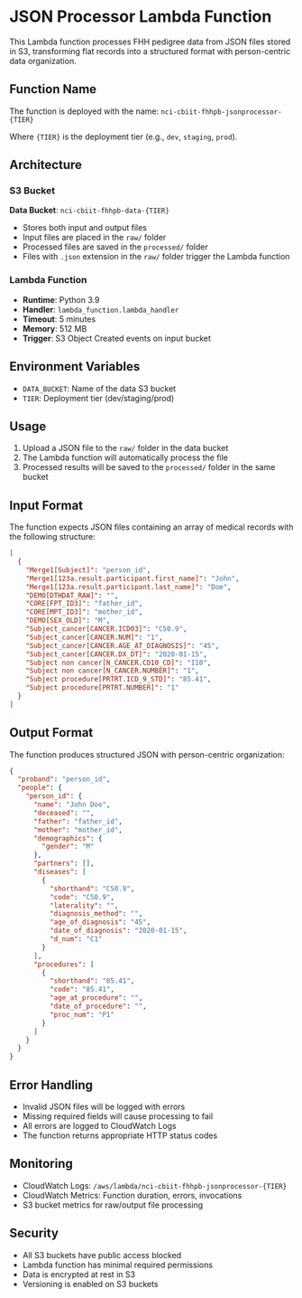 # JSON Processor Lambda Function

This Lambda function processes FHH pedigree data from JSON files stored in S3, transforming flat records into a structured format with person-centric data organization.

## Function Name

The function is deployed with the name: `nci-cbiit-fhhpb-jsonprocessor-{TIER}`

Where `{TIER}` is the deployment tier (e.g., `dev`, `staging`, `prod`).

## Architecture

### S3 Bucket

**Data Bucket**: `nci-cbiit-fhhpb-data-{TIER}`
- Stores both input and output files
- Input files are placed in the `raw/` folder
- Processed files are saved in the `processed/` folder
- Files with `.json` extension in the `raw/` folder trigger the Lambda function

### Lambda Function

- **Runtime**: Python 3.9
- **Handler**: `lambda_function.lambda_handler`
- **Timeout**: 5 minutes
- **Memory**: 512 MB
- **Trigger**: S3 Object Created events on input bucket

## Environment Variables

- `DATA_BUCKET`: Name of the data S3 bucket
- `TIER`: Deployment tier (dev/staging/prod)

## Usage

1. Upload a JSON file to the `raw/` folder in the data bucket
2. The Lambda function will automatically process the file
3. Processed results will be saved to the `processed/` folder in the same bucket

## Input Format

The function expects JSON files containing an array of medical records with the following structure:

```json
[
  {
    "Merge1[Subject]": "person_id",
    "Merge1[123a.result.participant.first_name]": "John",
    "Merge1[123a.result.participant.last_name]": "Doe",
    "DEMO[DTHDAT_RAW]": "",
    "CORE[FPT_ID3]": "father_id",
    "CORE[MPT_ID3]": "mother_id",
    "DEMO[SEX_OLD]": "M",
    "Subject_cancer[CANCER.ICD03]": "C50.9",
    "Subject_cancer[CANCER.NUM]": "1",
    "Subject_cancer[CANCER.AGE_AT_DIAGNOSIS]": "45",
    "Subject_cancer[CANCER.DX_DT]": "2020-01-15",
    "Subject non cancer[N_CANCER.CD10_CD]": "I10",
    "Subject non cancer[N_CANCER.NUMBER]": "1",
    "Subject procedure[PRTRT.ICD_9_STD]": "85.41",
    "Subject procedure[PRTRT.NUMBER]": "1"
  }
]
```

## Output Format

The function produces structured JSON with person-centric organization:

```json
{
  "proband": "person_id",
  "people": {
    "person_id": {
      "name": "John Doe",
      "deceased": "",
      "father": "father_id",
      "mother": "mother_id",
      "demographics": {
        "gender": "M"
      },
      "partners": [],
      "diseases": [
        {
          "shorthand": "C50.9",
          "code": "C50.9",
          "laterality": "",
          "diagnosis_method": "",
          "age_of_diagnosis": "45",
          "date_of_diagnosis": "2020-01-15",
          "d_num": "C1"
        }
      ],
      "procedures": [
        {
          "shorthand": "85.41",
          "code": "85.41",
          "age_at_procedure": "",
          "date_of_procedure": "",
          "proc_num": "P1"
        }
      ]
    }
  }
}
```

## Error Handling

- Invalid JSON files will be logged with errors
- Missing required fields will cause processing to fail
- All errors are logged to CloudWatch Logs
- The function returns appropriate HTTP status codes

## Monitoring

- CloudWatch Logs: `/aws/lambda/nci-cbiit-fhhpb-jsonprocessor-{TIER}`
- CloudWatch Metrics: Function duration, errors, invocations
- S3 bucket metrics for raw/output file processing

## Security

- All S3 buckets have public access blocked
- Lambda function has minimal required permissions
- Data is encrypted at rest in S3
- Versioning is enabled on S3 buckets 